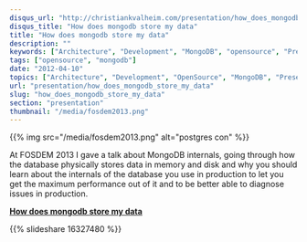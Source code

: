```yaml
---
disqus_url: "http://christiankvalheim.com/presentation/how_does_mongodb_store_my_data/"
disqus_title: "How does mongodb store my data"
title: "How does mongodb store my data"
description: ""
keywords: ["Architecture", "Development", "MongoDB", "opensource", "Presentations", "mongodb"]
tags: ["opensource", "mongodb"]
date: "2012-04-10"
topics: ["Architecture", "Development", "OpenSource", "MongoDB", "Presentations"]
url: "presentation/how_does_mongodb_store_my_data"
slug: "how_does_mongodb_store_my_data"
section: "presentation"
thumbnail: "/media/fosdem2013.png"
---
```


{{% img src="/media/fosdem2013.png" alt="postgres con" %}}

At FOSDEM 2013 I gave a talk about MongoDB internals, going through how the database physically stores data in memory and disk and why you should learn about the internals of the database you use in production to let you get the maximum performance out of it and to be better able to diagnose issues in production.

[**How does mongodb store my data**](http://www.slideshare.net/christkv/storage-talk)

{{% slideshare 16327480 %}}

